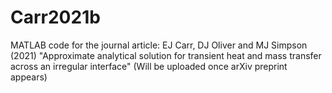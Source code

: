 # Carr2021b

MATLAB code for the journal article:
EJ Carr, DJ Oliver and MJ Simpson (2021) "Approximate analytical solution for transient heat and mass transfer across an irregular interface"
(Will be uploaded once arXiv preprint appears)

